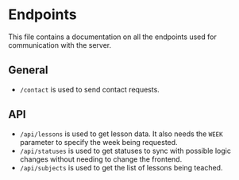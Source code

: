 # Endpoints

This file contains a documentation on all the endpoints used for communication with the server.

## General

 - `/contact` is used to send contact requests.

## API

 - `/api/lessons` is used to get lesson data. It also needs the `WEEK` parameter to specify the week being requested.
 - `/api/statuses` is used to get statuses to sync with possible logic changes without needing to change the frontend.
 - `/api/subjects` is used to get the list of lessons being teached.